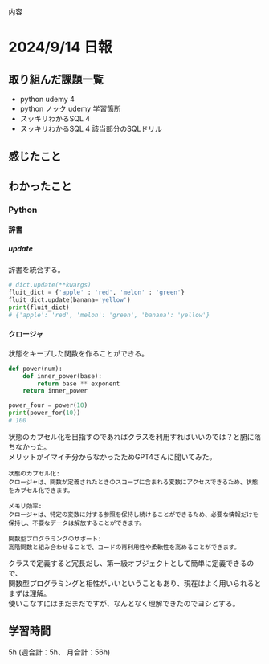 内容
# 2024/9/14 日報
## 取り組んだ課題一覧
+ python udemy 4
+ python ノック udemy 学習箇所
+ スッキリわかるSQL 4
+ スッキリわかるSQL 4 該当部分のSQLドリル

## 感じたこと

## わかったこと
### Python
#### 辞書
##### update
辞書を統合する。
```python
# dict.update(**kwargs)
fluit_dict = {'apple' : 'red', 'melon' : 'green'}
fluit_dict.update(banana='yellow')
print(fluit_dict)
# {'apple': 'red', 'melon': 'green', 'banana': 'yellow'}
```

#### クロージャ
状態をキープした関数を作ることができる。
```python
def power(num):
    def inner_power(base):
        return base ** exponent
    return inner_power

power_four = power(10)
print(power_for(10))
# 100
```
状態のカプセル化を目指すのであればクラスを利用すればいいのでは？と腑に落ちなかった。  
メリットがイマイチ分からなかったためGPT4さんに聞いてみた。  

```
状態のカプセル化:   
クロージャは、関数が定義されたときのスコープに含まれる変数にアクセスできるため、状態をカプセル化できます。

メモリ効率:   
クロージャは、特定の変数に対する参照を保持し続けることができるため、必要な情報だけを保持し、不要なデータは解放することができます。

関数型プログラミングのサポート:   
高階関数と組み合わせることで、コードの再利用性や柔軟性を高めることができます。
```

クラスで定義すると冗長だし、第一級オブジェクトとして簡単に定義できるので、  
関数型プログラミングと相性がいいということもあり、現在はよく用いられるとまずは理解。  
使いこなすにはまだまだですが、なんとなく理解できたのでヨシとする。

## 学習時間
5h (週合計：5h、 月合計：56h)